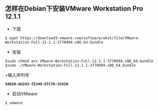 ## 怎样在Debian下安装VMware Workstation Pro 12.1.1

+ 下载

```
$ wget https://download3.vmware.com/software/wkst/file/VMware-Workstation-Full-12.1.1-3770994.x86_64.bundle
```

+ 安装

```
$sudo chmod a+x VMware-Workstation-Full-12.1.1-3770994.x86_64.bundle
$sudo ./VMware-Workstation-Full-12.1.1-3770994.x86_64.bundle
```
+输入序列号

**```5A02H-AU243-TZJ49-GTC7K-3C61N```**

+ 启动VMware

```$ vmware```
